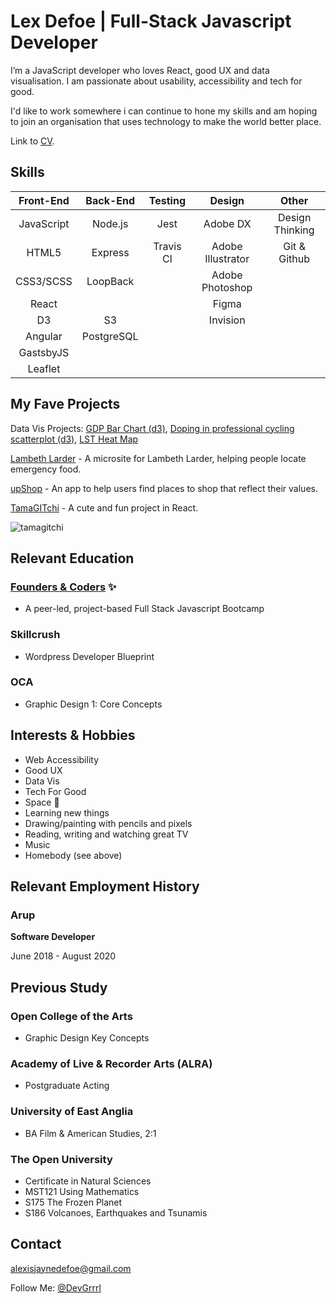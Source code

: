 # Lex Defoe | Full-Stack Javascript Developer

I’m a JavaScript developer who loves React, good UX and data visualisation.  I am passionate about usability, accessibility and tech for good.

I'd like to work somewhere i can continue to hone my skills and am hoping to join an organisation that uses technology to make the world better place.

Link to [CV](/CV2020.pdf).
## Skills

| Front-End        | Back-End       | Testing       | Design           | Other               |
|:----------------:|:--------------:|:-------------:|:----------------:|:-------------------:|
| JavaScript       | Node.js        | Jest          | Adobe DX         | Design Thinking     |
| HTML5            | Express        | Travis CI     | Adobe Illustrator| Git & Github        |            
| CSS3/SCSS        | LoopBack       |               | Adobe Photoshop  |                     |
| React            |                |               | Figma            |                     | 
| D3               | S3             |               | Invision         |                     |
| Angular          | PostgreSQL     |               |                  |                     |
| GastsbyJS        |                |               |                  |                     |
| Leaflet          |                |               |                  |                     |

## My Fave Projects

Data Vis Projects: [GDP Bar Chart (d3)](https://github.com/DevGrrrl/GDP-barchart), [Doping in professional cycling scatterplot (d3)](https://github.com/DevGrrrl/Scatterplot-doping), [LST Heat Map](https://github.com/DevGrrrl/Monthly-LST-Heat-Map)

[Lambeth Larder](https://github.com/caralemony/lambeth-larder) - A microsite for Lambeth Larder, helping people locate emergency food. 

[upShop](https://github.com/fac-12/upShop) - An app to help users find places to shop that reflect their values.

[TamaGITchi](https://github.com/DevGrrrl/tamagitchi) - A cute and fun project in React.

![tamagitchi](https://user-images.githubusercontent.com/22034073/36355368-050faed2-14da-11e8-9a44-d856bdcb408b.gif)


## Relevant Education
### [Founders & Coders](https://foundersandcoders.com/) :sparkles:
* A peer-led, project-based Full Stack Javascript Bootcamp

### Skillcrush
* Wordpress Developer Blueprint

### OCA
* Graphic Design 1: Core Concepts

## Interests & Hobbies

* Web Accessibility
* Good UX
* Data Vis
* Tech For Good
* Space :space_invader:
* Learning new things
* Drawing/painting with pencils and pixels
* Reading, writing and watching great TV
* Music
* Homebody (see above)

## Relevant Employment History

### Arup
__Software Developer__

June 2018 - August 2020

## Previous Study 

### Open College of the Arts
* Graphic Design Key Concepts 

### Academy of Live & Recorder Arts (ALRA)
* Postgraduate Acting

### University of East Anglia
* BA Film & American Studies, 2:1


### The Open University
* Certificate in Natural Sciences
* MST121 Using Mathematics
* S175 The Frozen Planet
* S186 Volcanoes, Earthquakes and Tsunamis

## Contact

alexisjaynedefoe@gmail.com

Follow Me: [@DevGrrrl](https://twitter.com/DevGrrrl)


